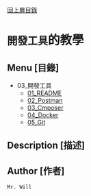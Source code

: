 [回上層目錄](../README.md)

# `開發工具`的教學

## **Menu [目錄]**
+ 03_開發工具
    + [01_README](01_README/README.md)
    + [02_Postman](02_Postman/README.md)
    + [03_Cmposer](03_Cmposer/README.md)
    + [04_Docker](04_Docker/README.md)
    + [05_Git](05_Git/README.md)

## **Description [描述]**

## **Author [作者]**
`Mr. Will`
